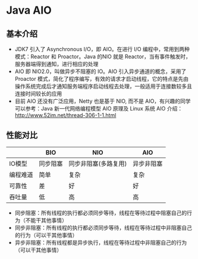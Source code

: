 # Java AIO
## 基本介绍
- JDK7 引入了 Asynchronous I/O，即 AIO。在进行 I/O 编程中，常用到两种模式：Reactor 和 Proactor。Java 的NIO 就是 Reactor，当有事件触发时，服务器端得到通知，进行相应的处理
- AIO 即 NIO2.0，叫做异步不阻塞的 IO。AIO 引入异步通道的概念，采用了 Proactor 模式，简化了程序编写，有效的请求才启动线程，它的特点是先由操作系统完成后才通知服务端程序启动线程去处理，一般适用于连接数较多且连接时间较长的应用
- 目前 AIO 还没有广泛应用，Netty 也是基于 NIO, 而不是 AIO，有兴趣的同学可以参考：Java 新一代网络编程模型 AIO 原理及 Linux 系统 AIO 介绍：http://www.52im.net/thread-306-1-1.html
## 性能对比
|      |   BIO   |   NIO   |   AIO   |
| ---- | ---- | ---- | ---- |
|   IO模型   |   同步阻塞   |   同步非阻塞(多路复用)   |   异步非阻塞   |
|   编程难道   |   简单   |   复杂   |   复杂   |
|   可靠性   |   差   |   好   |   好   |
|   吞吐量   |   低   |   高   |   高   |
- 同步阻塞：所有线程的执行都必须同步等待，线程在等待过程中阻塞自己的行为（不能干其他事情）
- 同步非阻塞：所有线程的执行都必须同步等待，线程在等待过程中非阻塞自己的行为（可以干其他事情）
- 异步非阻塞：所有线程都是异步执行，线程在等待过程中非阻塞自己的行为（可以干其他事情）
